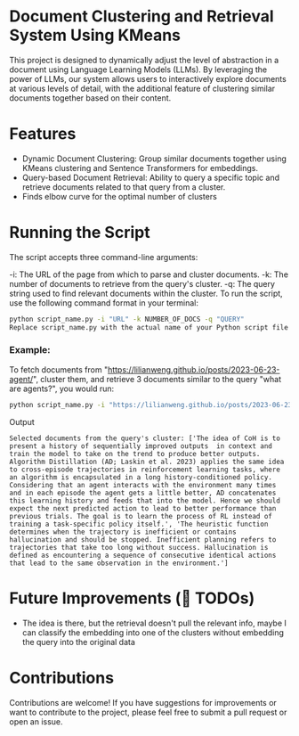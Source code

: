 # Document Clustering and Retrieval System Using KMeans
This project is designed to dynamically adjust the level of abstraction in a document using Language Learning Models (LLMs). By leveraging the power of LLMs, our system allows users to interactively explore documents at various levels of detail, with the additional feature of clustering similar documents together based on their content.

# Features
* Dynamic Document Clustering: Group similar documents together using KMeans clustering and Sentence Transformers for embeddings.
* Query-based Document Retrieval: Ability to query a specific topic and retrieve documents related to that query from a cluster.
* Finds elbow curve for the optimal number of clusters
  

# Running the Script
The script accepts three command-line arguments:

-i: The URL of the page from which to parse and cluster documents.
-k: The number of documents to retrieve from the query's cluster.
-q: The query string used to find relevant documents within the cluster.
To run the script, use the following command format in your terminal:

```bash
python script_name.py -i "URL" -k NUMBER_OF_DOCS -q "QUERY"
Replace script_name.py with the actual name of your Python script file.
```
### Example:
To fetch documents from "https://lilianweng.github.io/posts/2023-06-23-agent/", cluster them, and retrieve 3 documents similar to the query "what are agents?", you would run:

```bash
python script_name.py -i "https://lilianweng.github.io/posts/2023-06-23-agent/" -k 3 -q "what are agents?"
```
Output
```
Selected documents from the query's cluster: ['The idea of CoH is to present a history of sequentially improved outputs  in context and train the model to take on the trend to produce better outputs. Algorithm Distillation (AD; Laskin et al. 2023) applies the same idea to cross-episode trajectories in reinforcement learning tasks, where an algorithm is encapsulated in a long history-conditioned policy. Considering that an agent interacts with the environment many times and in each episode the agent gets a little better, AD concatenates this learning history and feeds that into the model. Hence we should expect the next predicted action to lead to better performance than previous trials. The goal is to learn the process of RL instead of training a task-specific policy itself.', 'The heuristic function determines when the trajectory is inefficient or contains hallucination and should be stopped. Inefficient planning refers to trajectories that take too long without success. Hallucination is defined as encountering a sequence of consecutive identical actions that lead to the same observation in the environment.']
```
# Future Improvements (🚧 TODOs)
* The idea is there, but the retrieval doesn't pull the relevant info, maybe I can classify the embedding into one of the clusters without embedding the query into the original data

# Contributions
Contributions are welcome! If you have suggestions for improvements or want to contribute to the project, please feel free to submit a pull request or open an issue.
